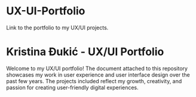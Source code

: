 # UX-UI-Portfolio
Link to the portfolio to my UX/UI projects. 

# Kristina Đukić - UX/UI Portfolio
Welcome to my UX/UI portfolio! The document attached to this repository showcases my work in user experience and user interface design over the past few years. The projects included reflect my growth, creativity, and passion for creating user-friendly digital experiences.

